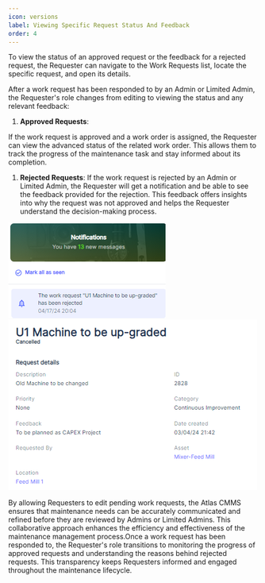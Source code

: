 ```yaml
---
icon: versions
label: Viewing Specific Request Status And Feedback
order: 4
---
```

To view the status of an approved request or the feedback for a rejected request, the Requester can navigate to the Work Requests list, locate the specific request, and open its details.

After a work request has been responded to by an Admin or Limited Admin, the Requester's role changes from editing to viewing the status and any relevant feedback:

1. __Approved Requests__:

If the work request is approved and a work order is assigned, the Requester can view the advanced status of the related work order. This allows them to track the progress of the maintenance task and stay informed about its completion.

1. __Rejected Requests__: If the work request is rejected by an Admin or Limited Admin, the Requester will get a notification and be able to see the feedback provided for the rejection. This feedback offers insights into why the request was not approved and helps the Requester understand the decision\-making process.

![](../../static/img/image139.png) ![](../../static/img/image140.png)

By allowing Requesters to edit pending work requests, the Atlas CMMS ensures that maintenance needs can be accurately communicated and refined before they are reviewed by Admins or Limited Admins. This collaborative approach enhances the efficiency and effectiveness of the maintenance management process.Once a work request has been responded to, the Requester's role transitions to monitoring the progress of approved requests and understanding the reasons behind rejected requests. This transparency keeps Requesters informed and engaged throughout the maintenance lifecycle.
